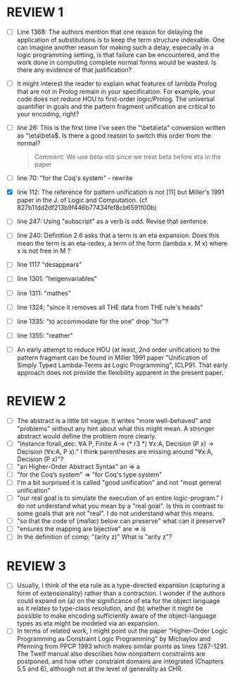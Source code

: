 # REVIEW 1  

- [ ] Line 1368: The authors mention that one reason for delaying the
  application of substitutions is to keep the term structure indexable.
  One can imagine another reason for making such a delay, especially in
  a logic programming setting, is that failure can be encountered, and
  the work done in computing complete normal forms would be wasted.  Is
  there any evidence of that justification?
- [ ] It might interest the reader to explain what features of lambda Prolog
  that are not in Prolog remain in your specification.  For example,
  your code does not reduce HOU to first-order logic/Prolog.  The
  universal quantifier in goals and the pattern fragment unification are
  critical to your encoding, right?
- [ ] line 26: This is the first time I've seen the "\beta\eta"
   conversion written as "\eta\beta$.  Is there a good reason to
   switch this order from the normal?
   > Comment: We use beta-eta since we treat beta before eta in the paper
- [ ] line 70: "for the Coq's system" - rewrite
- [x] line 112: The reference for pattern unification is not [11] but
   Miller's 1991 paper in the J. of Logic and Computation. (cf 827b11dd2df213b9f446b77434fef8cb6591f00b)
- [ ] line 247: Using "subscript" as a verb is odd.  Revise that
   sentence.
- [ ] line 240: Definition 2.6 asks that a term is an eta expansion.
   Does this mean the term is an eta-redex, a term of the form 
   (lambda x. M x) where x is not free in M ?
- [ ] line 1117 "desappears"
- [ ] line 1301: "heigenvariables"
- [ ] line 1311: "mathes"
- [ ] line 1324; "since it removes all THE data from THE rule's heads"
- [ ] line 1335: "to accommodate for the one" drop "for"?
- [ ] line 1355: "reather"
- [ ] An early attempt to reduce HOU (at least, 2nd order unification) to
   the pattern fragment can be found in Miller 1991 paper "Unification
   of Simply Typed Lambda-Terms as Logic Programming", ICLP91. That
   early approach does not provide the flexibility apparent in the
   present paper.


# REVIEW 2

- [ ] The abstract is a little bit vague. It writes "more well-behaved" and 
      "problems" without any hint about what this might mean. A stronger 
      abstract would define the problem more clearly.
- [ ] "Instance forall_dec: ∀A P, Finite A → (* r3 *) ∀x:A, Decision (P x) →
      Decision (∀x:A, P x)." I think parentheses are missing around "∀x:A, 
      Decision (P x)"?
- [ ] "an Higher-Order Abstract Syntax" an => a
- [ ] "for the Coq’s system" => "for Coq's type system"
- [ ] I'm a bit surprised it is called "good unification" and not "most general 
      unification"
- [ ] "our real goal is to simulate the execution of an entire logic-program."
      I do not understand what you mean by a "real goal". Is this in contrast 
      to some goals that are not "real". I do not understand what this means.
- [ ] "so that the code of (𝑚𝑎𝑙𝑙𝑜𝑐) below can preserve" what can it preserve?
- [ ] "ensures the mapping are bijective" are => is
- [ ] In the definition of comp: "(arity z)" What is "arity z"?

# REVIEW 3

- [ ] Usually, I think of the eta rule as a type-directed expansion (capturing
    a form of extensionality) rather than a contraction.  I wonder if the
    authors could expand on (a) on the significance of eta for the object
    language as it relates to type-class resolution, and (b) whether it might
    be possible to make encoding sufficiently aware of the object-language
    types as eta might be modeled via an expansion.
- [ ] In terms of related work, I might point out the paper
    "Higher-Order Logic Programming as Constraint Logic Programming" by
    Michaylov and Pfenning from PPCP 1993 which makes similar points as
    lines 1287-1291.  The Twelf manual also describes how nonpattern constraints
    are postponed, and how other constraint domains are integrated (Chapters 5.5 and 6),
    although not at the level of generality as CHR.